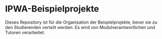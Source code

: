 # IPWA-Beispielprojekte

Dieses Repository ist für die Organisation der Beispielprojekte, bevor sie zu den Studierenden verteilt werden. Es wird von Modulverantwortlichen und Tutoren verarbeitet.